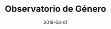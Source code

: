 ---
layout: project-single
title: Observatorio de Género
date: 2018-03-01
image: projects__ogen__sshot.png
desc-short: >-
  Proyecto Ogen ejeje
---